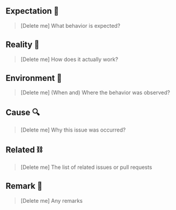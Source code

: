<!-- Managed by terraform. https://github.com/hayas1/tfgh -->

## Expectation :butterfly:
> [Delete me] What behavior is expected?

## Reality :bug:
> [Delete me] How does it actually work?

## Environment :evergreen_tree:
> [Delete me] (When and) Where the behavior was observed?

## Cause :mag:
> [Delete me] Why this issue was occurred?

## Related :chains:
> [Delete me] The list of related issues or pull requests

## Remark :eyes:
> [Delete me] Any remarks
